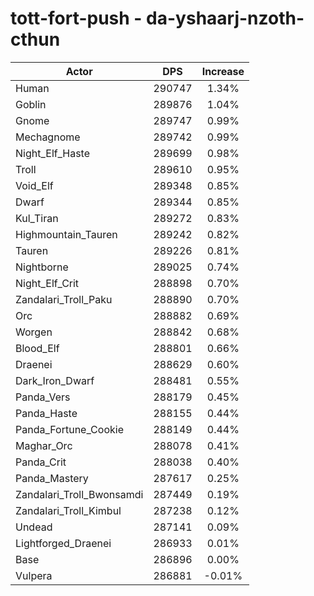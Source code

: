 # tott-fort-push - da-yshaarj-nzoth-cthun
| Actor | DPS | Increase |
|---|:---:|:---:|
|Human|290747|1.34%|
|Goblin|289876|1.04%|
|Gnome|289747|0.99%|
|Mechagnome|289742|0.99%|
|Night_Elf_Haste|289699|0.98%|
|Troll|289610|0.95%|
|Void_Elf|289348|0.85%|
|Dwarf|289344|0.85%|
|Kul_Tiran|289272|0.83%|
|Highmountain_Tauren|289242|0.82%|
|Tauren|289226|0.81%|
|Nightborne|289025|0.74%|
|Night_Elf_Crit|288898|0.70%|
|Zandalari_Troll_Paku|288890|0.70%|
|Orc|288882|0.69%|
|Worgen|288842|0.68%|
|Blood_Elf|288801|0.66%|
|Draenei|288629|0.60%|
|Dark_Iron_Dwarf|288481|0.55%|
|Panda_Vers|288179|0.45%|
|Panda_Haste|288155|0.44%|
|Panda_Fortune_Cookie|288149|0.44%|
|Maghar_Orc|288078|0.41%|
|Panda_Crit|288038|0.40%|
|Panda_Mastery|287617|0.25%|
|Zandalari_Troll_Bwonsamdi|287449|0.19%|
|Zandalari_Troll_Kimbul|287238|0.12%|
|Undead|287141|0.09%|
|Lightforged_Draenei|286933|0.01%|
|Base|286896|0.00%|
|Vulpera|286881|-0.01%|

